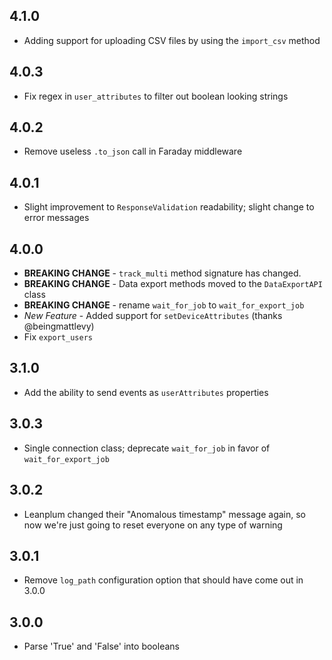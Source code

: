 ## 4.1.0
* Adding support for uploading CSV files by using the `import_csv` method

## 4.0.3
* Fix regex in `user_attributes` to filter out boolean looking strings

## 4.0.2
* Remove useless `.to_json` call in Faraday middleware

## 4.0.1
* Slight improvement to `ResponseValidation` readability; slight change to error messages

## 4.0.0
* **BREAKING CHANGE** - `track_multi` method signature has changed.
* **BREAKING CHANGE** - Data export methods moved to the `DataExportAPI` class
* **BREAKING CHANGE** - rename `wait_for_job` to `wait_for_export_job`
* *New Feature* - Added support for `setDeviceAttributes` (thanks @beingmattlevy)
* Fix `export_users`

## 3.1.0
* Add the ability to send events as `userAttributes` properties

## 3.0.3
* Single connection class; deprecate `wait_for_job` in favor of `wait_for_export_job`

## 3.0.2
* Leanplum changed their "Anomalous timestamp" message again, so now we're just going to reset everyone on any type of warning

## 3.0.1
* Remove `log_path` configuration option that should have come out in 3.0.0

## 3.0.0
* Parse 'True' and 'False' into booleans
